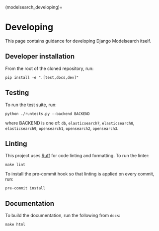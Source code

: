 (modelsearch_developing)=

# Developing

This page contains guidance for developing Django Modelsearch itself.

## Developer installation

From the root of the cloned repository, run:

```shell
pip install -e ".[test,docs,dev]"
```

## Testing

To run the test suite, run:

```shell
python ./runtests.py --backend BACKEND
```

where BACKEND is one of: `db`, `elasticsearch7`, `elasticsearch8`, `elasticsearch9`, `opensearch1`, `opensearch2`, `opensearch3`.

## Linting

This project uses [Ruff](https://docs.astral.sh/ruff/) for code linting and formatting. To run the linter:

```shell
make lint
```

To install the pre-commit hook so that linting is applied on every commit, run:

```shell
pre-commit install
```

## Documentation

To build the documentation, run the following from `docs`:

```shell
make html
```
